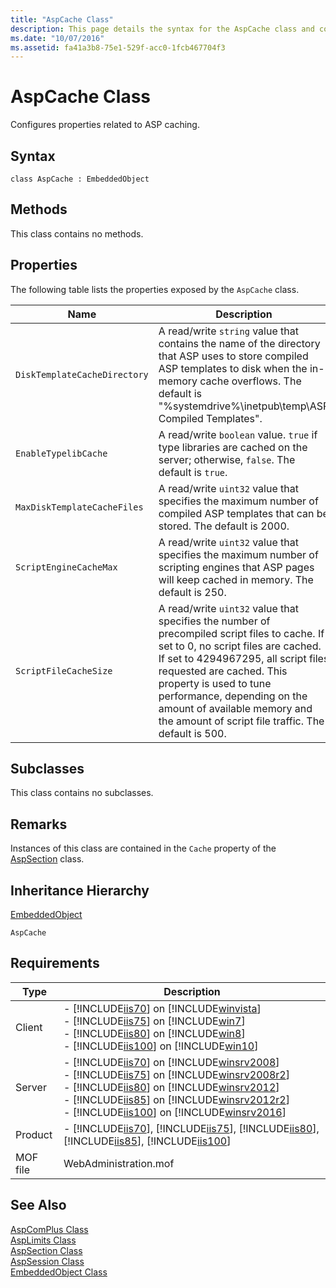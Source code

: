 ```yaml
---
title: "AspCache Class"
description: This page details the syntax for the AspCache class and configures properties related to ASP caching.
ms.date: "10/07/2016"
ms.assetid: fa41a3b8-75e1-529f-acc0-1fcb467704f3
---
```

# AspCache Class
Configures properties related to ASP caching.  
  
## Syntax  
  
```vbs  
class AspCache : EmbeddedObject  
```  
  
## Methods  
 This class contains no methods.  
  
## Properties  
 The following table lists the properties exposed by the `AspCache` class.  
  
|Name|Description|  
|----------|-----------------|  
|`DiskTemplateCacheDirectory`|A read/write `string` value that contains the name of the directory that ASP uses to store compiled ASP templates to disk when the in-memory cache overflows. The default is "%systemdrive%\inetpub\temp\ASP Compiled Templates".|  
|`EnableTypelibCache`|A read/write `boolean` value. `true` if type libraries are cached on the server; otherwise, `false`. The default is `true`.|  
|`MaxDiskTemplateCacheFiles`|A read/write `uint32` value that specifies the maximum number of compiled ASP templates that can be stored. The default is 2000.|  
|`ScriptEngineCacheMax`|A read/write `uint32` value that specifies the maximum number of scripting engines that ASP pages will keep cached in memory. The default is 250.|  
|`ScriptFileCacheSize`|A read/write `uint32` value that specifies the number of precompiled script files to cache. If set to 0, no script files are cached. If set to 4294967295, all script files requested are cached. This property is used to tune performance, depending on the amount of available memory and the amount of script file traffic. The default is 500.|  
  
## Subclasses  
 This class contains no subclasses.  
  
## Remarks  
 Instances of this class are contained in the `Cache` property of the [AspSection](../wmi-provider/aspsection-class.md) class.  
  
## Inheritance Hierarchy  
 [EmbeddedObject](../wmi-provider/embeddedobject-class.md)  
  
 `AspCache`  
  
## Requirements  
  
|Type|Description|  
|----------|-----------------|  
|Client|-   [!INCLUDE[iis70](../wmi-provider/includes/iis70-md.md)] on [!INCLUDE[winvista](../wmi-provider/includes/winvista-md.md)]<br />-   [!INCLUDE[iis75](../wmi-provider/includes/iis75-md.md)] on [!INCLUDE[win7](../wmi-provider/includes/win7-md.md)]<br />-   [!INCLUDE[iis80](../wmi-provider/includes/iis80-md.md)] on [!INCLUDE[win8](../wmi-provider/includes/win8-md.md)]<br />-   [!INCLUDE[iis100](../wmi-provider/includes/iis100-md.md)] on [!INCLUDE[win10](../wmi-provider/includes/win10-md.md)]|  
|Server|-   [!INCLUDE[iis70](../wmi-provider/includes/iis70-md.md)] on [!INCLUDE[winsrv2008](../wmi-provider/includes/winsrv2008-md.md)]<br />-   [!INCLUDE[iis75](../wmi-provider/includes/iis75-md.md)] on [!INCLUDE[winsrv2008r2](../wmi-provider/includes/winsrv2008r2-md.md)]<br />-   [!INCLUDE[iis80](../wmi-provider/includes/iis80-md.md)] on [!INCLUDE[winsrv2012](../wmi-provider/includes/winsrv2012-md.md)]<br />-   [!INCLUDE[iis85](../wmi-provider/includes/iis85-md.md)] on [!INCLUDE[winsrv2012r2](../wmi-provider/includes/winsrv2012r2-md.md)]<br />-   [!INCLUDE[iis100](../wmi-provider/includes/iis100-md.md)] on [!INCLUDE[winsrv2016](../wmi-provider/includes/winsrv2016-md.md)]|  
|Product|-   [!INCLUDE[iis70](../wmi-provider/includes/iis70-md.md)], [!INCLUDE[iis75](../wmi-provider/includes/iis75-md.md)], [!INCLUDE[iis80](../wmi-provider/includes/iis80-md.md)], [!INCLUDE[iis85](../wmi-provider/includes/iis85-md.md)], [!INCLUDE[iis100](../wmi-provider/includes/iis100-md.md)]|  
|MOF file|WebAdministration.mof|  
  
## See Also  
 [AspComPlus Class](../wmi-provider/aspcomplus-class.md)   
 [AspLimits Class](../wmi-provider/asplimits-class.md)   
 [AspSection Class](../wmi-provider/aspsection-class.md)   
 [AspSession Class](../wmi-provider/aspsession-class.md)   
 [EmbeddedObject Class](../wmi-provider/embeddedobject-class.md)
